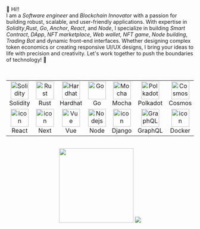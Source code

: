
👋 Hi!! <br>
I am a *Software engineer* and *Blockchain Innovator* with a passion for building robust, scalable, and user-friendly applications. 
With expertise in *Solidity*,*Rust*, *Go*, *Anchor*, *React*, and *Node*, I specialize in building *Smart Contract*, *DApp*, *NFT marketplace*, *Web wallet*, *NFT game*, *Node building*, *Trading Bot* and dynamic front-end interfaces. Whether designing complex token economics or creating responsive UI/UX designs, I bring your ideas to life with precision and creativity. Let's work together to push the boundaries of technology! 🚀
        <br><br>
         <div style="display: flex; align-items: flex-start; align: center">
          <table align="center">
            <tr>
              <td align="center" width="96">
                <img src="https://skillicons.dev/icons?i=solidity" width="48" height="48" alt="Solidity" />
                <br>Solidity
              </td>
              <td align="center" width="96">
                <img src="https://skillicons.dev/icons?i=rust" width="48" height="48" alt="Rust" />
                <br>Rust
              </td>
               <td align="center" width="96">
                  <img src="https://github.com/user-attachments/assets/3ac4fb1b-f991-4e5f-8a2e-ab26a3e3f315" width="48" height="48" alt="Hardhat" />
                  <br>Hardhat
              </td>
              <td align="center" width="96">
                <img src="https://skillicons.dev/icons?i=go" width="48" height="48" alt="Go" />
                <br>Go
              </td>
               <td align="center" width="96">
                <img src="https://github.com/user-attachments/assets/d950fe4d-f081-468e-b67c-c6c94b617a53" width="48" height="48" alt="Mocha" />
                <br>Mocha
              </td>
              <td align="center" width="96">
              <img src="https://cryptologos.cc/logos/polkadot-new-dot-logo.png?v=035" width="48" height="48" alt="Polkadot" />
              <br>Polkadot
              </td>
              <td align="center" width="96">
              <img src="https://cryptologos.cc/logos/cosmos-atom-logo.png?v=035" width="48" height="48" alt="Cosmos" />
              <br>Cosmos
              </td>
              <td align="center" width="96">
                <img src="https://github.com/user-attachments/assets/5288ad28-30d4-43fd-baf2-24ee379f9233" width="48" height="48" alt="Kubernetes" />
                <br>Kubernetes
              </td>
              <td align="center" width="96">
              <img src="https://github.com/user-attachments/assets/18090531-ed6b-41f2-9716-4eabe56efb8c" width="48" height="48" alt="Nginx" />
                <br>Nginx
              </td>
              <td align="center" width="96">
                <img src="https://skillicons.dev/icons?i=tailwind" width="48" height="48" alt="tailwind" />
                <br>Tailwind
              </td>
            </tr>
            <tr>
             <td align="center" width="96">
                <img src="https://techstack-generator.vercel.app/react-icon.svg" alt="icon" width="48" height="48" />
                <br>React
              </td>
              <td align="center" width="96">
                <img src="https://skillicons.dev/icons?i=next" alt="icon" width="48" height="48" />
                <br>Next
              </td>
              <td align="center" width="96">
                <img src="https://skillicons.dev/icons?i=vue" width="48" height="48" alt="Vue" />
                <br>Vue
              </td>
              <td align="center" width="96">
                <img src="https://skillicons.dev/icons?i=nodejs" width="48" height="48" alt="Nodejs" />
                <br>Node
              </td>
              <td align="center" width="96">
                <img src="https://techstack-generator.vercel.app/django-icon.svg" alt="icon" width="48" height="48" />
                <br>Django
              </td>
              <td align="center" width="96">
                <img src="https://skillicons.dev/icons?i=graphql" width="48" height="48" alt="GraphQL" />
                <br>GraphQL
              </td>
              <td align="center" width="96">
                <img src="https://skillicons.dev/icons?i=docker" alt="icon" width="48" height="48" />
                <br>Docker
              </td>
              <td align="center" width="96">
                <img src="https://techstack-generator.vercel.app/mysql-icon.svg" alt="icon" width="48" height="48" />
                <br>MySQL
              </td>
              <td align="center" width="96">
                <img src="https://skillicons.dev/icons?i=mongodb" width="48" height="48" alt="MongoDB" />
                <br>MongoDB
              </td>
              <td align="center" width="96">
                <img src="https://skillicons.dev/icons?i=postgres" width="48" height="48" alt="PostgreSQL" />
                <br>PostgreSQL
              </td>
            </tr>
          </table>
        </div >
        <br>
        <div align = "center">
          <span style="display:inline-block;" >
            <img height=200 src="https://my-stats-43gk.vercel.app/api/top-langs/?username=coderprovider&hide=html,makefile,css,dockerfile.motoka,shell&langs_count=8&layout=compact&theme=radical&card_width=150" />
          </span>
          <span style="display:inline-block;">
            <img src="https://github-profile-trophy.vercel.app/?username=coderprovider&title=Stars,Followers,Commits,Repositories,MultipleLang,PullRequest&theme=radical&rows=2&column=3"/>
          </span> 
        </div>
        <br>
        <!--
        <div>
          [![trophy](https://github-profile-trophy.vercel.app/?username=Bettgideon)](https://github.com/ryo-ma/github-profile-trophy)
          <br>
          [![Ren's github activity graph](https://github-readme-activity-graph.vercel.app/graph?username=coderprovider&theme=high-contrast)](https://github.com/dhan-profile/github-readme-activity-graph) 
        </div>
        -->


